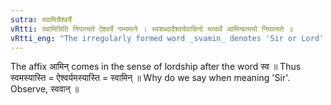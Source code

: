 ```yaml
---
sutra: स्वामिन्नैश्वर्ये
vRtti: स्वामिन्निति निपात्यते ऐश्वर्ये गम्यमाने । स्वशब्दादैश्वर्यवाचिनो मत्वर्थे आमिन्प्रत्ययो निपात्यते ॥
vRtti_eng: "The irregularly formed word _svamin_ denotes 'Sir or Lord'."
---
```

The affix आमिन् comes in the sense of lordship after the word स्व ॥ Thus स्वमस्यास्ति = ऐश्वर्यमस्यास्ति = स्वामिन् ॥ Why do we say when meaning 'Sir'. Observe, स्ववान् ॥
